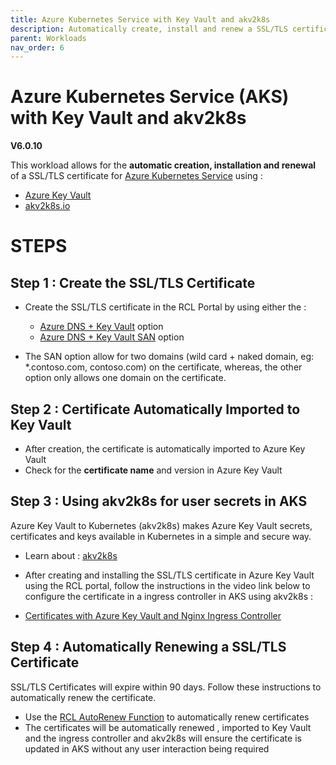 ```yaml
---
title: Azure Kubernetes Service with Key Vault and akv2k8s
description: Automatically create, install and renew a SSL/TLS certificates in an Azure Kubernetes Service
parent: Workloads
nav_order: 6
---
```


# Azure Kubernetes Service (AKS) with Key Vault and akv2k8s

**V6.0.10**

This workload allows for the **automatic creation, installation and renewal** of a SSL/TLS certificate for [Azure Kubernetes Service](https://docs.microsoft.com/en-us/azure/aks/intro-kubernetes) using :

- [Azure Key Vault](https://docs.microsoft.com/en-us/azure/key-vault/certificates/about-certificates) 
- [akv2k8s.io](https://akv2k8s.io/)

# STEPS

## Step 1 : Create the SSL/TLS Certificate

- Create the SSL/TLS certificate in the RCL Portal by using either the :
    - [Azure DNS + Key Vault](../portal/azure-keyvault.md) option
    - [Azure DNS + Key Vault SAN](../portal/azure-keyvault-san.md) option

- The SAN option allow for two domains (wild card + naked domain, eg: *.contoso.com, contoso.com) on the certificate, whereas, the other option only allows one domain on the certificate.

## Step 2 : Certificate Automatically Imported to Key Vault

- After creation, the certificate is automatically imported to Azure Key Vault
- Check for the **certificate name** and version in Azure Key Vault

## Step 3 : Using akv2k8s for user secrets in AKS

Azure Key Vault to Kubernetes (akv2k8s) makes Azure Key Vault secrets, certificates and keys available in Kubernetes in a simple and secure way.

- Learn about : [akv2k8s](https://akv2k8s.io/)

- After creating and installing the SSL/TLS certificate in Azure Key Vault using the RCL portal, follow the instructions in the video link below to configure the certificate in a ingress controller in AKS using akv2k8s :

- [Certificates with Azure Key Vault and Nginx Ingress Controller](https://www.youtube.com/watch?v=qezjiilv9BM)

## Step 4 : Automatically Renewing a SSL/TLS Certificate

SSL/TLS Certificates will expire within 90 days. Follow these instructions to automatically renew the certificate.

- Use the [RCL AutoRenew Function](../autorenew/introduction.md) to automatically renew certificates
- The certificates will be automatically renewed , imported to Key Vault and the ingress controller and akv2k8s will ensure the certificate is updated in AKS without any user interaction being required


